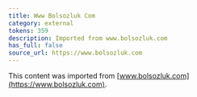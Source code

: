 ```yaml
---
title: Www Bolsozluk Com
category: external
tokens: 359
description: Imported from www.bolsozluk.com
has_full: false
source_url: https://www.bolsozluk.com
---
```


This content was imported from [www.bolsozluk.com](https://www.bolsozluk.com).
